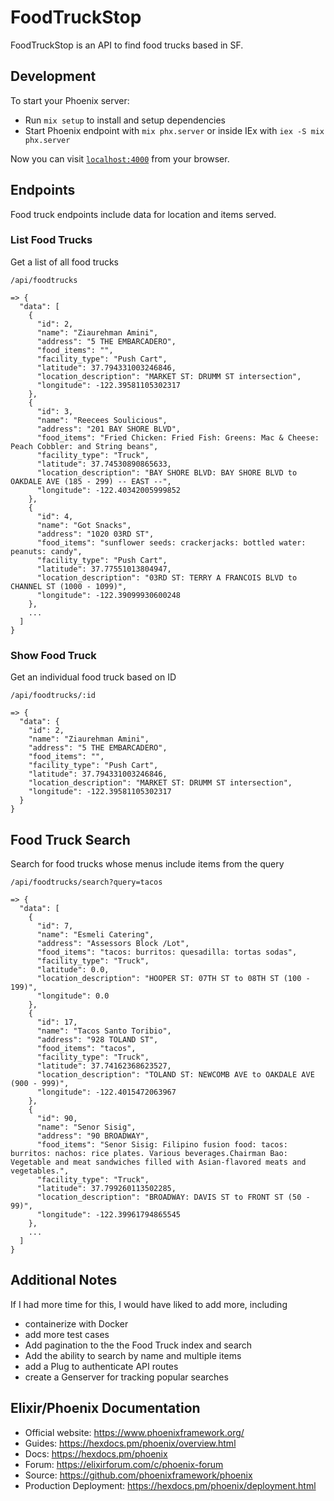# FoodTruckStop

FoodTruckStop is an API to find food trucks based in SF.

## Development

To start your Phoenix server:

- Run `mix setup` to install and setup dependencies
- Start Phoenix endpoint with `mix phx.server` or inside IEx with `iex -S mix phx.server`

Now you can visit [`localhost:4000`](http://localhost:4000) from your browser.

## Endpoints

Food truck endpoints include data for location and items served.

### List Food Trucks

Get a list of all food trucks

```
/api/foodtrucks

=> {
  "data": [
    {
      "id": 2,
      "name": "Ziaurehman Amini",
      "address": "5 THE EMBARCADERO",
      "food_items": "",
      "facility_type": "Push Cart",
      "latitude": 37.794331003246846,
      "location_description": "MARKET ST: DRUMM ST intersection",
      "longitude": -122.39581105302317
    },
    {
      "id": 3,
      "name": "Reecees Soulicious",
      "address": "201 BAY SHORE BLVD",
      "food_items": "Fried Chicken: Fried Fish: Greens: Mac & Cheese: Peach Cobbler: and String beans",
      "facility_type": "Truck",
      "latitude": 37.74530890865633,
      "location_description": "BAY SHORE BLVD: BAY SHORE BLVD to OAKDALE AVE (185 - 299) -- EAST --",
      "longitude": -122.40342005999852
    },
    {
      "id": 4,
      "name": "Got Snacks",
      "address": "1020 03RD ST",
      "food_items": "sunflower seeds: crackerjacks: bottled water: peanuts: candy",
      "facility_type": "Push Cart",
      "latitude": 37.77551013804947,
      "location_description": "03RD ST: TERRY A FRANCOIS BLVD to CHANNEL ST (1000 - 1099)",
      "longitude": -122.39099930600248
    },
    ...
  ]
}
```

### Show Food Truck

Get an individual food truck based on ID

```
/api/foodtrucks/:id

=> {
  "data": {
    "id": 2,
    "name": "Ziaurehman Amini",
    "address": "5 THE EMBARCADERO",
    "food_items": "",
    "facility_type": "Push Cart",
    "latitude": 37.794331003246846,
    "location_description": "MARKET ST: DRUMM ST intersection",
    "longitude": -122.39581105302317
  }
}
```

## Food Truck Search

Search for food trucks whose menus include items from the query

```
/api/foodtrucks/search?query=tacos

=> {
  "data": [
    {
      "id": 7,
      "name": "Esmeli Catering",
      "address": "Assessors Block /Lot",
      "food_items": "tacos: burritos: quesadilla: tortas sodas",
      "facility_type": "Truck",
      "latitude": 0.0,
      "location_description": "HOOPER ST: 07TH ST to 08TH ST (100 - 199)",
      "longitude": 0.0
    },
    {
      "id": 17,
      "name": "Tacos Santo Toribio",
      "address": "928 TOLAND ST",
      "food_items": "tacos",
      "facility_type": "Truck",
      "latitude": 37.74162368623527,
      "location_description": "TOLAND ST: NEWCOMB AVE to OAKDALE AVE (900 - 999)",
      "longitude": -122.4015472063967
    },
    {
      "id": 90,
      "name": "Senor Sisig",
      "address": "90 BROADWAY",
      "food_items": "Senor Sisig: Filipino fusion food: tacos: burritos: nachos: rice plates. Various beverages.Chairman Bao: Vegetable and meat sandwiches filled with Asian-flavored meats and vegetables.",
      "facility_type": "Truck",
      "latitude": 37.799260113502285,
      "location_description": "BROADWAY: DAVIS ST to FRONT ST (50 - 99)",
      "longitude": -122.39961794865545
    },
    ...
  ]
}

```

## Additional Notes

If I had more time for this, I would have liked to add more, including

- containerize with Docker
- add more test cases
- Add pagination to the the Food Truck index and search
- Add the ability to search by name and multiple items
- add a Plug to authenticate API routes
- create a Genserver for tracking popular searches

## Elixir/Phoenix Documentation

- Official website: https://www.phoenixframework.org/
- Guides: https://hexdocs.pm/phoenix/overview.html
- Docs: https://hexdocs.pm/phoenix
- Forum: https://elixirforum.com/c/phoenix-forum
- Source: https://github.com/phoenixframework/phoenix
- Production Deployment: https://hexdocs.pm/phoenix/deployment.html
